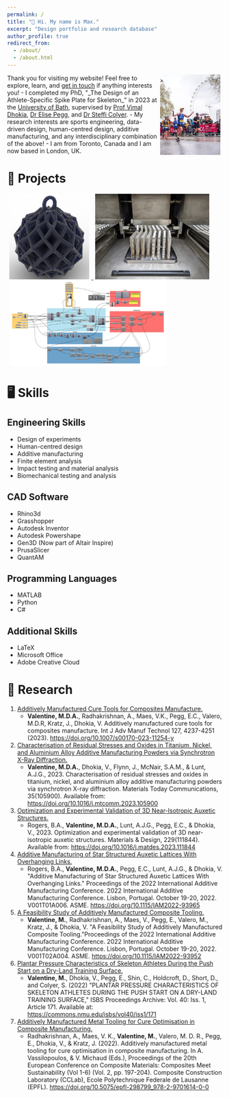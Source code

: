 ```yaml
---
permalink: /
title: "👋 Hi. My name is Max."
excerpt: "Design portfolio and research database"
author_profile: true
redirect_from: 
  - /about/
  - /about.html
---
```


<!--<div class="notice--success">
<h1>About me</h1>
<p align="justify" > Hello. I am testing this out.</p>
</div>-->

<img src="/images/frontpage.jpg" style="float:right;width:28%;" hspace="5em"/>
Thank you for visiting my website! Feel free to explore, learn, and <a href="mailto:maxvalentine@icloud.com">get in touch</a> if anything interests you! 
- I completed my PhD, "_The Design of an Athlete-Specific Spike Plate for Skeleton_" in 2023 at the <a href="https://www.bath.ac.uk/" target="_blank" rel="noopener">University of Bath</a>, supervised by <a href="https://researchportal.bath.ac.uk/en/persons/vimal-dhokia" target="_blank" rel="noopener">Prof Vimal Dhokia</a>, <a href="https://researchportal.bath.ac.uk/en/persons/elise-pegg" target="_blank" rel="noopener">Dr Elise Pegg</a>, and <a href="https://researchportal.bath.ac.uk/en/persons/steffi-colyer" target="_blank" rel="noopener">Dr Steffi Colyer</a>.
- My research interests are sports engineering, data-driven design, human-centred design, additive manufacturing, and any interdisciplinary combination of the above!
- I am from Toronto, Canada and I am now based in London, UK.

# 🏅 Projects

<p float="center">
  <a href="https://max-valentine.github.io/portfolio/baubles/">
  <img src="/images/Bauble.png" style="height:200px;" hspace="5em">
  </a>
  <a href="https://max-valentine.github.io/portfolio/ADDCUR/">
  <img src="/images/ADDCUR.jpg" style="height:200px;" hspace="5em">
  </a>
  <a href="https://max-valentine.github.io/portfolio/phd-thesis/">
  <img src="/images/grasshopper.png" style="height:200px;" hspace="5em">
  </a>
</p>


# 🖥️ Skills
## <i class="fas fa-fw fa-toolbox"></i> Engineering Skills
- Design of experiments
- Human-centred design
- Additive manufacturing
- Finite element analysis
- Impact testing and material analysis
- Biomechanical testing and analysis

## <i class="fas fa-fw fa-bezier-curve"></i> CAD Software 
- Rhino3d
- Grasshopper
- Autodesk Inventor
- Autodesk Powershape
- Gen3D (Now part of Altair Inspire)
- PrusaSlicer
- QuantAM

## <i class="fas fa-fw fa-code"></i> Programming Languages 
- MATLAB
- Python
- C#

## <i class="fas fa-fw fa-folder-open"></i> Additional Skills 
- LaTeX
- Microsoft Office
- Adobe Creative Cloud


# 🔬 Research

1. <u><a href="https://max-valentine.github.io/publication/2023-08-31-ADDCUR-3" target="_blank" rel="noopener">Additively Manufactured Cure Tools for Composites Manufacture</a>.</u>
    - **Valentine, M.D.A.**, Radhakrishnan, A., Maes, V.K., Pegg, E.C., Valero, M.D.R, Kratz, J., Dhokia, V. Additively manufactured cure tools for composites manufacture. Int J Adv Manuf Technol 127, 4237-4251 (2023). https://doi.org/10.1007/s00170-023-11254-y
2. <u><a href="https://max-valentine.github.io/publication/2023-06-30-XRD-1" target="_blank" rel="noopener">Characterisation of Residual Stresses and Oxides in Titanium, Nickel, and Aluminium Alloy Additive Manufacturing Powders via Synchrotron X-Ray Diffraction</a>.</u>
    - **Valentine, M.D.A.**, Dhokia, V., Flynn, J., McNair, S.A.M., & Lunt, A.J.G., 2023. Characterisation of residual stresses and oxides in titanium, nickel, and aluminium alloy additive manufacturing powders via synchrotron X-ray diffraction. Materials Today Communications, 35(105900). Available from: https://doi.org/10.1016/j.mtcomm.2023.105900
3. <u><a href="https://max-valentine.github.io/publication/2023-04-05-Lattice-2" target="_blank" rel="noopener">Optimization and Experimental Validation of 3D Near-Isotropic Auxetic Structures</a>.</u>
    - Rogers, B.A., **Valentine, M.D.A.**, Lunt, A.J.G., Pegg, E.C., & Dhokia, V., 2023. Optimization and experimental validation of 3D near-isotropic auxetic structures. Materials & Design, 229(111844). Available from: https://doi.org/10.1016/j.matdes.2023.111844
4. <u><a href="https://max-valentine.github.io/publication/2022-10-19-Lattice-1" target="_blank" rel="noopener">Additive Manufacturing of Star Structured Auxetic Lattices With Overhanging Links</a>.</u>
    - Rogers, B.A., **Valentine, M.D.A.**, Pegg, E.C., Lunt, A.J.G., & Dhokia, V. "Additive Manufacturing of Star Structured Auxetic Lattices With Overhanging Links." Proceedings of the 2022 International Additive Manufacturing Conference. 2022 International Additive Manufacturing Conference. Lisbon, Portugal. October 19-20, 2022. V001T01A006. ASME. https://doi.org/10.1115/IAM2022-93965
5. <u><a href="https://max-valentine.github.io/publication/2022-10-19-ADDCUR-2" target="_blank" rel="noopener">A Feasibility Study of Additively Manufactured Composite Tooling</a>.</u>
    - **Valentine, M.**, Radhakrishnan, A., Maes, V., Pegg, E., Valero, M., Kratz, J., & Dhokia, V. "A Feasibility Study of Additively Manufactured Composite Tooling."Proceedings of the 2022 International Additive Manufacturing Conference. 2022 International Additive Manufacturing Conference. Lisbon, Portugal. October 19-20, 2022. V001T02A004. ASME. https://doi.org/10.1115/IAM2022-93952
6. <u><a href="https://max-valentine.github.io/publication/2022-07-19-SKELETON-1" target="_blank" rel="noopener">Plantar Pressure Characteristics of Skeleton Athletes During the Push Start on a Dry-Land Training Surface</a>.</u>
    - **Valentine, M.**, Dhokia, V., Pegg, E., Shin, C., Holdcroft, D., Short, D., and Colyer, S. (2022) "PLANTAR PRESSURE CHARACTERISTICS OF SKELETON ATHLETES DURING THE PUSH START ON A DRY-LAND TRAINING SURFACE," ISBS Proceedings Archive: Vol. 40: Iss. 1, Article 171. Available at: https://commons.nmu.edu/isbs/vol40/iss1/171
7.  <u><a href="https://max-valentine.github.io/publication/2022-06-26-ADDCUR-1" target="_blank" rel="noopener">Additively Manufactured Metal Tooling for Cure Optimisation in Composite Manufacturing</a>.</u>
    - Radhakrishnan, A., Maes, V. K., **Valentine, M.**, Valero, M. D. R., Pegg, E., Dhokia, V., & Kratz, J. (2022). Additively manufactured metal tooling for cure optimisation in composite manufacturing. In A. Vassilopoulos, & V. Michaud (Eds.), Proceedings of the 20th European Conference on Composite Materials: Composites Meet Sustainability (Vol 1-6) (Vol. 2, pp. 197-204). Composite Construction Laboratory (CCLab), Ecole Polytechnique Federale de Lausanne (EPFL). https://doi.org/10.5075/epfl-298799_978-2-9701614-0-0
